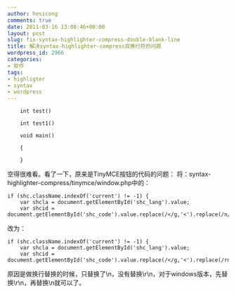 ```yaml
---
author: hesicong
comments: true
date: 2011-03-16 13:08:46+00:00
layout: post
slug: fix-syntax-highlighter-compress-double-blank-line
title: 解决syntax-highlighter-compress双换行符的问题
wordpress_id: 2966
categories:
- 软件
tags:
- highligter
- syntax
- wordpress
---
```


```
    int test()

    int test1()

    void main()

    {

    }
```

空得很难看。看了一下，原来是TinyMCE按钮的代码的问题：
将：syntax-highlighter-compress/tinymce/window.php中的：

```
if (shc.className.indexOf('current') != -1) {
	var shcla = document.getElementById('shc_lang').value;
	var shcid = document.getElementById('shc_code').value.replace(/</g,'<').replace(/n/g,'<br>');
```

改为：

```
if (shc.className.indexOf('current') != -1) {
	var shcla = document.getElementById('shc_lang').value;
	var shcid = document.getElementById('shc_code').value.replace(/</g,'<').replace(/rn/g,'<br>').replace(/n/g,'<br>');
```

原因是做换行替换的时候，只替换了\n，没有替换\r\n，对于windows版本，先替换\r\n，再替换\n就可以了。